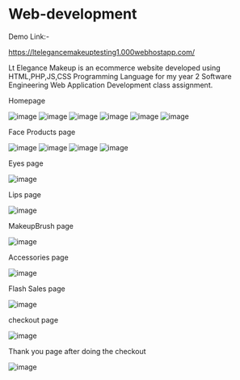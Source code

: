 # Web-development
Demo Link:-

https://ltelegancemakeuptesting1.000webhostapp.com/

Lt Elegance Makeup is an ecommerce website developed using HTML,PHP,JS,CSS Programming Language for my year 2 Software Engineering Web Application Development class assignment.

Homepage

![image](https://user-images.githubusercontent.com/56188746/122573250-a1cd7800-d05f-11eb-96a9-8295ec9b3d68.png)
![image](https://user-images.githubusercontent.com/56188746/122574002-3df77f00-d060-11eb-9e72-527bdb40e20e.png)
![image](https://user-images.githubusercontent.com/56188746/122574122-62ebf200-d060-11eb-99b1-3849c8594856.png)
![image](https://user-images.githubusercontent.com/56188746/122574200-78f9b280-d060-11eb-93cc-aa8d765f7308.png)
![image](https://user-images.githubusercontent.com/56188746/122574300-93cc2700-d060-11eb-822d-9b2eebccab3f.png)
![image](https://user-images.githubusercontent.com/56188746/122574400-ac3c4180-d060-11eb-96fd-81a636108cdd.png)


Face Products page

![image](https://user-images.githubusercontent.com/56188746/122574789-194fd700-d061-11eb-9d53-364111d3c59d.png)
![image](https://user-images.githubusercontent.com/56188746/122574867-2b317a00-d061-11eb-860e-1cb9cd18045f.png)
![image](https://user-images.githubusercontent.com/56188746/122574942-413f3a80-d061-11eb-84aa-09aa838abf12.png)
![image](https://user-images.githubusercontent.com/56188746/122574988-4e5c2980-d061-11eb-88c5-6774666d3121.png)


Eyes page

![image](https://user-images.githubusercontent.com/56188746/122575222-9418f200-d061-11eb-89de-18141dec2e57.png)

Lips page

![image](https://user-images.githubusercontent.com/56188746/122575303-aa26b280-d061-11eb-9ac4-68e5d036cf4a.png)


MakeupBrush page    

![image](https://user-images.githubusercontent.com/56188746/122575476-db9f7e00-d061-11eb-9496-ef6075cd3557.png)


Accessories page

![image](https://user-images.githubusercontent.com/56188746/122575633-fffb5a80-d061-11eb-91c9-73695f7522b8.png)


Flash Sales page

![image](https://user-images.githubusercontent.com/56188746/122575836-2de09f00-d062-11eb-9d83-8317e275401f.png)


checkout page

![image](https://user-images.githubusercontent.com/56188746/122576083-641e1e80-d062-11eb-8ae8-70856c30171e.png)


Thank you page after doing the checkout

![image](https://user-images.githubusercontent.com/56188746/122576231-857f0a80-d062-11eb-83aa-7ae419a20fb9.png)











